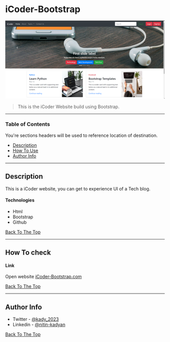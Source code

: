 # iCoder-Bootstrap

![Project Image](img/main.png)

> This is the iCoder Website build using Bootstrap.

---

### Table of Contents
You're sections headers will be used to reference location of destination.

- [Description](#description)
- [How To Use](#how-to-use)
- [Author Info](#author-info)

---

## Description

This is a iCoder website, you can get to experience UI of a Tech blog.

#### Technologies

- Html
- Bootstrap
- Github

[Back To The Top](#read-me-template)

---

## How To check

#### Link

Open website [iCoder-Bootstrap.com](https://kady2023.github.io/iCoder-Bootstrap/)


[Back To The Top](#read-me-template)

---

## Author Info

- Twitter - [@kady_2023](https://twitter.com/kady_2023)
- Linkedin - [@nitin-kadyan](https://www.linkedin.com/in/nitin-kadyan)

[Back To The Top](#read-me-template)
